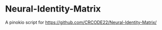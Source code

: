 # Neural-Identity-Matrix

A pinokio script for https://github.com/CRCODE22/Neural-Identity-Matrix/

